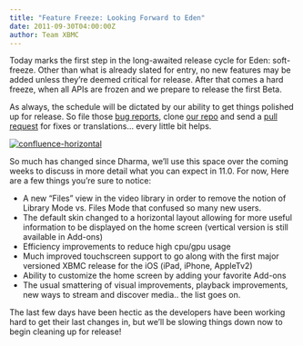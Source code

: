 ```yaml
---
title: "Feature Freeze: Looking Forward to Eden"
date: 2011-09-30T04:00:00Z
author: Team XBMC
---
```


Today marks the first step in the long-awaited release cycle for Eden: soft-freeze. Other than what is already slated for entry, no new features may be added unless they’re deemed critical for release. After that comes a hard freeze, when all APIs are frozen and we prepare to release the first Beta.

As always, the schedule will be dictated by our ability to get things polished up for release. So file those [bug reports](https://kodi.wiki/view/HOW-TO_submit_a_proper_Bug_Report), clone [our repo](https://github.com/xbmc/xbmc) and send a [pull request](https://docs.github.com/send-pull-requests/) for fixes or translations… every little bit helps.

[![](/sites/default/files/uploads/confluence-horizontal.webp "confluence-horizontal")](/sites/default/files/uploads/confluence-horizontal.webp)

So much has changed since Dharma, we’ll use this space over the coming weeks to discuss in more detail what you can expect in 11.0. For now, Here are a few things you’re sure to notice:

- A new “Files” view in the video library in order to remove the notion of Library Mode vs. Files Mode that confused so many new users.
- The default skin changed to a horizontal layout allowing for more useful information to be displayed on the home screen (vertical version is still available in Add-ons)
- Efficiency improvements to reduce high cpu/gpu usage
- Much improved touchscreen support to go along with the first major versioned XBMC release for the iOS (iPad, iPhone, AppleTv2)
- Ability to customize the home screen by adding your favorite Add-ons
- The usual smattering of visual improvements, playback improvements, new ways to stream and discover media.. the list goes on.

The last few days have been hectic as the developers have been working hard to get their last changes in, but we’ll be slowing things down now to begin cleaning up for release!
